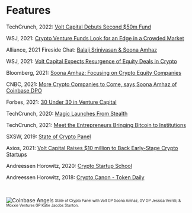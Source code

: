 Features
========
TechCrunch, 2022: [Volt Capital Debuts Second $50m Fund](https://techcrunch.com/2022/05/25/volt-capital-debuts-second-50m-fund-backed-by-several-of-cryptos-kingmakers/)

WSJ, 2021: [Crypto Venture Funds Look for an Edge in a Crowded Market](https://www.wsj.com/articles/crypto-venture-funds-look-for-an-edge-in-a-crowded-market-11639396803?st=kbziskahvc9ttq8&reflink=share_mobilewebshare)

Alliance, 2021 Fireside Chat: [Balaji Srinivasan & Soona Amhaz](https://www.youtube.com/watch?v=cPQpG5vDp5M)

WSJ, 2021: [Volt Capital Expects Resurgence of Equity Deals in Crypto](https://www.wsj.com/articles/new-venture-firm-expects-resurgence-of-equity-deals-in-crypto-11619607627)

Bloomberg, 2021: [Soona Amhaz: Focusing on Crypto Equity Companies](https://www.bloomberg.com/news/videos/2021-04-28/focusing-investments-on-crypto-equity-companies-soona-amhaz-video)

CNBC, 2021: [More Crypto Companies to Come, says Soona Amhaz of Coinbase DPO](https://www.cnbc.com/video/2021/04/13/more-crypto-companies-to-come-says-soona-amhaz-of-coinbases-direct-listing.html) 

Forbes, 2021: [30 Under 30 in Venture Capital](https://www.forbes.com/profile/soona-amhaz/)

TechCrunch, 2020: [Magic Launches From Stealth](https://techcrunch.com/2020/06/03/decentralized-identity-management-platform-magic-launches-from-stealth-with-4m/)

TechCrunch, 2021: [Meet the Entrepreneurs Bringing Bitcoin to Institutions](https://techcrunch.com/2021/02/09/meet-the-entrepreneurs-bringing-bitcoin-to-institutions/)

SXSW, 2019: [State of Crypto Panel](https://schedule.sxsw.com/2019/speakers/2004385)

Axios, 2021: [Volt Capital Raises $10 million to Back Early-Stage Crypto Startups](https://www.axios.com/volt-capital-crypto-startups-8899d0df-b11f-45a0-bbdd-2f4b2b4c46a2.html)

Andreessen Horowitz, 2020: [Crypto Startup School](https://a16z.com/2019/12/11/announcing-crypto-startup-school-instructors/)

Andreessen Horowitz, 2018: [Crypto Canon - Token Daily](https://a16z.com/2018/02/10/crypto-readings-resources/)


<br>
<p> </p>


![Coinbase Angels](assets/img/CBAngels.png)
<sub><sup> State of Crypto Panel with Volt GP Soona Amhaz, GV GP Jessica Verrilli, & Moxxie Ventures GP Katie Jacobs Stanton.
